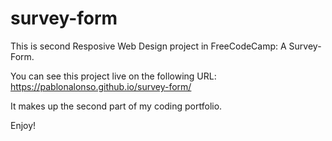 # survey-form
This is  second Resposive Web Design project in FreeCodeCamp: A Survey-Form.

You can see this project live on the following URL:
https://pablonalonso.github.io/survey-form/

It makes up the second part of my coding portfolio.

Enjoy!
